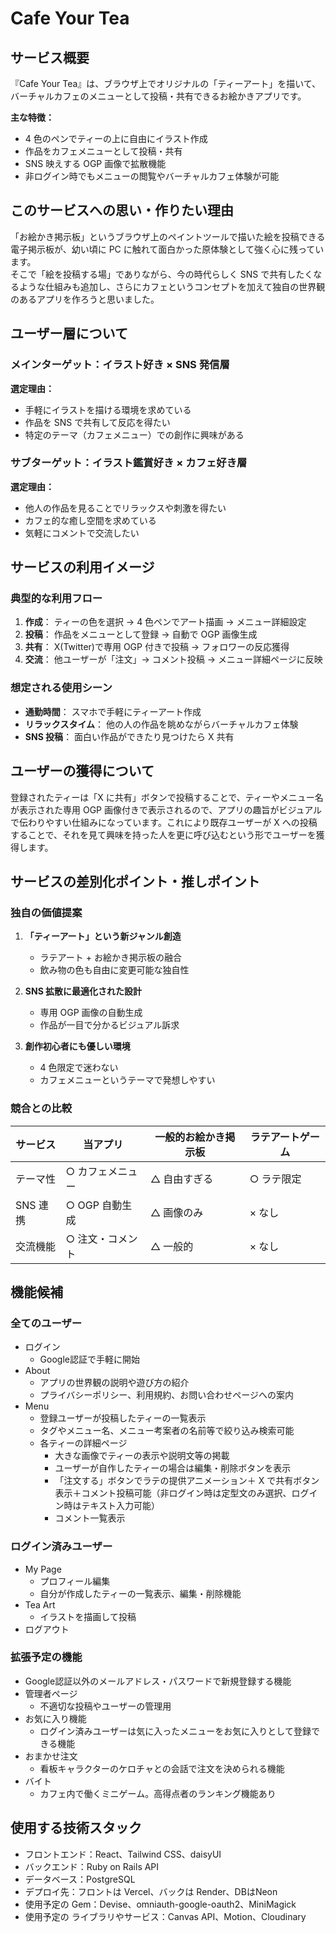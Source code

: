 # Cafe Your Tea

## サービス概要

『Cafe Your Tea』は、ブラウザ上でオリジナルの「ティーアート」を描いて、バーチャルカフェのメニューとして投稿・共有できるお絵かきアプリです。

**主な特徴：**

- 4 色のペンでティーの上に自由にイラスト作成
- 作品をカフェメニューとして投稿・共有
- SNS 映えする OGP 画像で拡散機能
- 非ログイン時でもメニューの閲覧やバーチャルカフェ体験が可能

## このサービスへの思い・作りたい理由

「お絵かき掲示板」というブラウザ上のペイントツールで描いた絵を投稿できる電子掲示板が、幼い頃に PC に触れて面白かった原体験として強く心に残っています。  
そこで「絵を投稿する場」でありながら、今の時代らしく SNS で共有したくなるような仕組みも追加し、さらにカフェというコンセプトを加えて独自の世界観のあるアプリを作ろうと思いました。

## ユーザー層について

### メインターゲット：イラスト好き × SNS 発信層

**選定理由：**

- 手軽にイラストを描ける環境を求めている
- 作品を SNS で共有して反応を得たい
- 特定のテーマ（カフェメニュー）での創作に興味がある

### サブターゲット：イラスト鑑賞好き × カフェ好き層

**選定理由：**

- 他人の作品を見ることでリラックスや刺激を得たい
- カフェ的な癒し空間を求めている
- 気軽にコメントで交流したい

## サービスの利用イメージ

### 典型的な利用フロー

1. **作成**： ティーの色を選択 → 4 色ペンでアート描画 → メニュー詳細設定
2. **投稿**： 作品をメニューとして登録 → 自動で OGP 画像生成
3. **共有**： X(Twitter)で専用 OGP 付きで投稿 → フォロワーの反応獲得
4. **交流**： 他ユーザーが「注文」→ コメント投稿 → メニュー詳細ページに反映

### 想定される使用シーン

- **通勤時間**： スマホで手軽にティーアート作成
- **リラックスタイム**： 他の人の作品を眺めながらバーチャルカフェ体験
- **SNS 投稿**： 面白い作品ができたり見つけたら X 共有

## ユーザーの獲得について

登録されたティーは「X に共有」ボタンで投稿することで、ティーやメニュー名が表示された専用 OGP 画像付きで表示されるので、アプリの趣旨がビジュアルで伝わりやすい仕組みになっています。これにより既存ユーザーが X への投稿することで、それを見て興味を持った人を更に呼び込むという形でユーザーを獲得します。

## サービスの差別化ポイント・推しポイント

### 独自の価値提案

1. **「ティーアート」という新ジャンル創造**

   - ラテアート + お絵かき掲示板の融合
   - 飲み物の色も自由に変更可能な独自性

2. **SNS 拡散に最適化された設計**

   - 専用 OGP 画像の自動生成
   - 作品が一目で分かるビジュアル訴求

3. **創作初心者にも優しい環境**
   - 4 色限定で迷わない
   - カフェメニューというテーマで発想しやすい

### 競合との比較

| サービス | 当アプリ         | 一般的お絵かき掲示板 | ラテアートゲーム |
| -------- | ---------------- | -------------------- | ---------------- |
| テーマ性 | ○ カフェメニュー | △ 自由すぎる         | ○ ラテ限定       |
| SNS 連携 | ○ OGP 自動生成   | △ 画像のみ           | × なし           |
| 交流機能 | ○ 注文・コメント | △ 一般的             | × なし           |

## 機能候補

### 全てのユーザー

- ログイン
  - Google認証で手軽に開始
- About
  - アプリの世界観の説明や遊び方の紹介
  - プライバシーポリシー、利用規約、お問い合わせページへの案内
- Menu
  - 登録ユーザーが投稿したティーの一覧表示
  - タグやメニュー名、メニュー考案者の名前等で絞り込み検索可能
  - 各ティーの詳細ページ
    - 大きな画像でティーの表示や説明文等の掲載
    - ユーザーが自作したティーの場合は編集・削除ボタンを表示
    - 「注文する」ボタンでラテの提供アニメーション＋ X で共有ボタン表示＋コメント投稿可能（非ログイン時は定型文のみ選択、ログイン時はテキスト入力可能）
    - コメント一覧表示

### ログイン済みユーザー

- My Page
  - プロフィール編集
  - 自分が作成したティーの一覧表示、編集・削除機能
- Tea Art
  - イラストを描画して投稿
- ログアウト

### 拡張予定の機能
- Google認証以外のメールアドレス・パスワードで新規登録する機能
- 管理者ページ
  - 不適切な投稿やユーザーの管理用 
- お気に入り機能
  - ログイン済みユーザーは気に入ったメニューをお気に入りとして登録できる機能
- おまかせ注文
  - 看板キャラクターのケロチャとの会話で注文を決められる機能
- バイト
  - カフェ内で働くミニゲーム。高得点者のランキング機能あり

## 使用する技術スタック

- フロントエンド：React、Tailwind CSS、daisyUI
- バックエンド：Ruby on Rails API
- データベース：PostgreSQL
- デプロイ先：フロントは Vercel、バックは Render、DBはNeon
- 使用予定の Gem：Devise、omniauth-google-oauth2、MiniMagick
- 使用予定の ライブラリやサービス：Canvas API、Motion、Cloudinary
